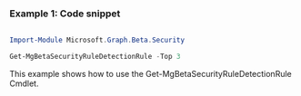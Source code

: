 ### Example 1: Code snippet

```powershell

Import-Module Microsoft.Graph.Beta.Security

Get-MgBetaSecurityRuleDetectionRule -Top 3 

```
This example shows how to use the Get-MgBetaSecurityRuleDetectionRule Cmdlet.

